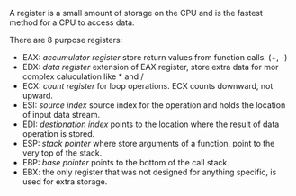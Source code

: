 A register is a small amount of storage on the CPU and is the fastest method for
a CPU to access data.

There are 8 purpose registers:
* EAX: *accumulator register* store return values from function calls. (+, -)
* EDX: *data register* extension of EAX register, store extra data for mor
    complex caluculation like * and /
* ECX: *count register* for loop operations. ECX counts downward, not upward.
* ESI: *source index* source index for the operation and holds the location of
    input data stream.
* EDI: *destionation index* points to the location where the result of data
    operation is stored.
* ESP: *stack pointer* where store arguments of a function, point to the very
    top of the stack.
* EBP: *base pointer* points to the bottom of the call stack.
* EBX: the only register that was not designed for anything specific, is used
    for extra storage.
